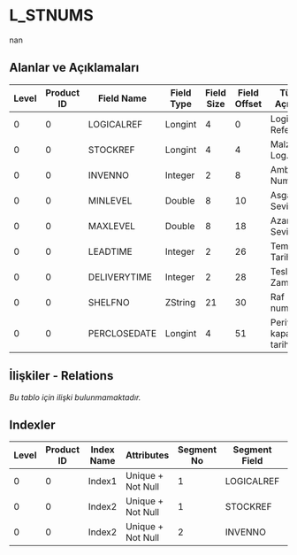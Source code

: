 # L_STNUMS

nan

## Alanlar ve Açıklamaları

| Level | Product ID | Field Name | Field Type | Field Size | Field Offset | Türkçe Açıklama | Expression |
| ----- | ---------- | ---------- | ---------- | ---------- | ------------ | --------------- | ---------- |
| 0 | 0 | LOGICALREF | Longint | 4 | 0 | Logical Reference | Logical Reference |
| 0 | 0 | STOCKREF | Longint | 4 | 4 | Malzemeler Log. Ref. | ITEMS LOGICALREF |
| 0 | 0 | INVENNO | Integer | 2 | 8 | Ambar Numarası | Warehouse Number |
| 0 | 0 | MINLEVEL | Double | 8 | 10 | Asgari Seviye | Minimum Level |
| 0 | 0 | MAXLEVEL | Double | 8 | 18 | Azami Seviye | Maximum Level |
| 0 | 0 | LEADTIME | Integer | 2 | 26 | Temin Tarihi | Lead Time |
| 0 | 0 | DELIVERYTIME | Integer | 2 | 28 | Teslimat Zamanı | Delivery Time |
| 0 | 0 | SHELFNO | ZString | 21 | 30 | Raf numarası | Shelf Number |
| 0 | 0 | PERCLOSEDATE | Longint | 4 | 51 | Periyot kapanış tarihi | Period Closing Date |

## İlişkiler - Relations

*Bu tablo için ilişki bulunmamaktadır.*

## Indexler

| Level | Product ID | Index Name | Attributes | Segment No | Segment Field | Sense |
| ----- | ---------- | ---------- | ---------- | ---------- | ------------- | ----- |
| 0 | 0 | Index1 | Unique + Not Null | 1 | LOGICALREF | Ascending |
| 0 | 0 | Index2 | Unique + Not Null | 1 | STOCKREF | Ascending |
| 0 | 0 | Index2 | Unique + Not Null | 2 | INVENNO | Ascending |
